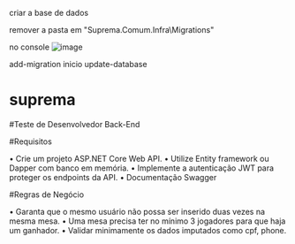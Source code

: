 criar a base de dados

remover a pasta em "Suprema.Comum.Infra\Migrations"

no console 
![image](https://github.com/lvmendes01/suprema/assets/4749630/56589331-b1e8-4973-9cb7-b21015d0ff63)

add-migration inicio
update-database


# suprema

#Teste de Desenvolvedor Back-End

#Requisitos

• Crie um projeto ASP.NET Core Web API.
• Utilize Entity framework ou Dapper com banco em memória.
• Implemente a autenticação JWT para proteger os endpoints da API.
• Documentação Swagger


#Regras de Negócio

• Garanta que o mesmo usuário não possa ser inserido duas vezes na mesma mesa.
• Uma mesa precisa ter no mínimo 3 jogadores para que haja um ganhador.
• Validar minimamente os dados imputados como cpf, phone.

